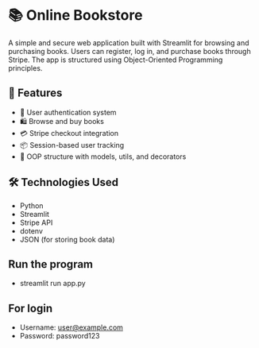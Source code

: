# 📚 Online Bookstore

A simple and secure web application built with Streamlit for browsing and purchasing books. Users can register, log in, and purchase books through Stripe. The app is structured using Object-Oriented Programming principles.

## 🚀 Features

- 🔐 User authentication system
- 🛍️ Browse and buy books
- 💳 Stripe checkout integration
- 📦 Session-based user tracking
- 🧠 OOP structure with models, utils, and decorators

## 🛠️ Technologies Used

- Python
- Streamlit
- Stripe API
- dotenv
- JSON (for storing book data)

## Run the program
- streamlit run app.py

## For login
- Username: user@example.com
- Password: password123

